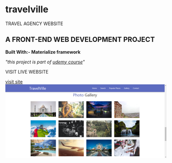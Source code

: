 # travelville
TRAVEL AGENCY WEBSITE 
<h2>A FRONT-END WEB DEVELOPMENT PROJECT</h2>
<p><b>Built With:- Materialize framework</b></p>
<p><i>"this project is part of <a href="https://www.udemy.com/materialize-css-from-scratch-with-5-projects/"> udemy course</a>"</i></p>
<p>VISIT LIVE WEBSITE</p>
<a href="https://kunalbagnial.github.io/travelville/" target="_blank">visit site</a>
<img src="screenshot.png" alt="live website"/>
